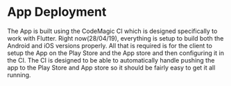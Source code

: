 # App Deployment

The App is built using the CodeMagic CI which is designed specifically to work with Flutter. Right now(28/04/19), everything is setup to build both the Android and iOS versions properly. All that is required is for the client to setup the App on the Play Store and the App store and then configuring it in the CI. The CI is designed to be able to automatically handle pushing the app to the Play Store and App store so it should be fairly easy to get it all running.